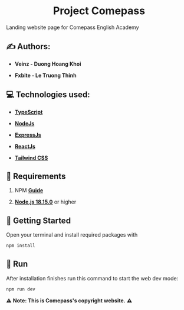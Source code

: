 <h1 align="center">Project Comepass</h1>

Landing website page for Comepass English Academy

## ✍️ Authors:

- **Veinz - Duong Hoang Khoi**

- **Fxbite - Le Truong Thinh**

## 💻 Technologies used:

- **[TypeScript](https://www.typescriptlang.org/)**

- **[NodeJs](https://nodejs.org/en)**

- **[ExpressJs](https://expressjs.com/)**

- **[ReactJs](https://vi.reactjs.org/)**

- **[Tailwind CSS](https://tailwindcss.com/)**

## 🚧 Requirements

1. NPM **[Guide](https://docs.npmjs.com/getting-started/)**

2. **[Node.js 18.15.0](https://nodejs.org/en/download/)** or higher

## 🚀 Getting Started

Open your terminal and install required packages with

```sh
npm install
```

## 🧠 Run

After installation finishes run this command to start the web dev mode:

```sh
npm run dev
```

⚠️ **Note: This is Comepass's copyright website.** ⚠️
